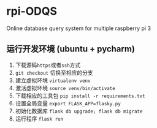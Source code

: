 # rpi-ODQS
Online database query system for multiple raspberry pi 3

## 运行开发环境 (ubuntu + pycharm)

1. 下载源码`https`或者`ssh`方式
2. `git checkout` 切换至相应的分支
3. 建立虚拟环境 `virtualenv venv`
4. 激活虚拟环境 `source venv/bin/activate`
5. 下载相应的工具包 `pip install -r requirements.txt`
6. 设置全局变量 `export FLASK_APP=flasky.py`
7. 初始化数据库 `flask db upgrade; flask db migrate`
8. 运行程序 `flask run`

